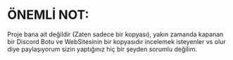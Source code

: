 # ÖNEMLİ NOT:
Proje bana ait değildir (Zaten sadece bir kopyası), yakın zamanda kapanan bir Discord Botu ve WebSitesinin bir kopyasıdır incelemek isteyenler vs olur diye paylaşıyorum sizin yaptığınız hiç bir şeyden sorumlu değilim.
